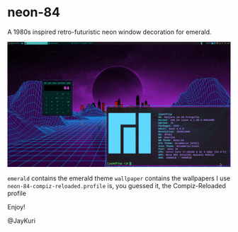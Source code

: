 # neon-84 

A 1980s inspired retro-futuristic neon window decoration
for emerald. 

![Neon-84 screenshot](/screenshots/Neon-84.png)

`emerald` contains the emerald theme
`wallpaper` contains the wallpapers I use
`neon-84-compiz-reloaded.profile` is, you guessed it, the Compiz-Reloaded profile

Enjoy!

@JayKuri
